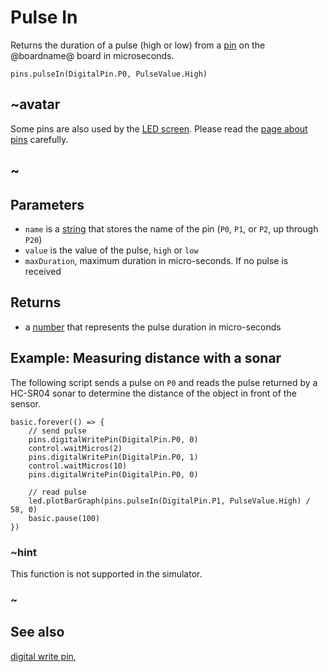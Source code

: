 # Pulse In

Returns the duration of a pulse (high or low) from a [pin](/device/pins) on
the @boardname@ board in microseconds.

```sig
pins.pulseIn(DigitalPin.P0, PulseValue.High)
```

## ~avatar

Some pins are also used by the [LED screen](/device/screen).
Please read the [page about pins](/device/pins) carefully.

## ~

## Parameters

* ``name`` is a [string](/types/string) that stores the name of the pin (``P0``, ``P1``, or ``P2``, up through ``P20``)
* ``value`` is the value of the pulse, ``high`` or ``low``
* ``maxDuration``, maximum duration in micro-seconds. If no pulse is received 

## Returns

* a [number](/types/number) that represents the pulse duration in micro-seconds

## Example: Measuring distance with a sonar

The following script sends a pulse on ``P0`` and reads the pulse returned by a HC-SR04 sonar to determine the distance of the object in front of the sensor.

```blocks
basic.forever(() => {
    // send pulse
    pins.digitalWritePin(DigitalPin.P0, 0)
    control.waitMicros(2)
    pins.digitalWritePin(DigitalPin.P0, 1)
    control.waitMicros(10)
    pins.digitalWritePin(DigitalPin.P0, 0)

    // read pulse
    led.plotBarGraph(pins.pulseIn(DigitalPin.P1, PulseValue.High) / 58, 0)
    basic.pause(100)
})
```

### ~hint

This function is not supported in the simulator.

### ~

## See also

[digital write pin](/reference/pins/digital-write-pin),
